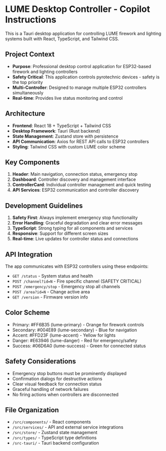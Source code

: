 <!-- Use this file to provide workspace-specific custom instructions to Copilot. For more details, visit https://code.visualstudio.com/docs/copilot/copilot-customization#_use-a-githubcopilotinstructionsmd-file -->

# LUME Desktop Controller - Copilot Instructions

This is a Tauri desktop application for controlling LUME firework and lighting systems built with React, TypeScript, and Tailwind CSS.

## Project Context

- **Purpose**: Professional desktop control application for ESP32-based firework and lighting controllers
- **Safety Critical**: This application controls pyrotechnic devices - safety is the top priority
- **Multi-Controller**: Designed to manage multiple ESP32 controllers simultaneously
- **Real-time**: Provides live status monitoring and control

## Architecture

- **Frontend**: React 18 + TypeScript + Tailwind CSS
- **Desktop Framework**: Tauri (Rust backend)
- **State Management**: Zustand store with persistence
- **API Communication**: Axios for REST API calls to ESP32 controllers
- **Styling**: Tailwind CSS with custom LUME color scheme

## Key Components

1. **Header**: Main navigation, connection status, emergency stop
2. **Dashboard**: Controller discovery and management interface
3. **ControllerCard**: Individual controller management and quick testing
4. **API Services**: ESP32 communication and controller discovery

## Development Guidelines

1. **Safety First**: Always implement emergency stop functionality
2. **Error Handling**: Graceful degradation and clear error messages
3. **TypeScript**: Strong typing for all components and services
4. **Responsive**: Support for different screen sizes
5. **Real-time**: Live updates for controller status and connections

## API Integration

The app communicates with ESP32 controllers using these endpoints:
- `GET /status` - System status and health
- `POST /channel?id=N` - Fire specific channel (SAFETY CRITICAL)
- `POST /emergency/stop` - Emergency stop all channels
- `POST /area?id=N` - Change active area
- `GET /version` - Firmware version info

## Color Scheme

- Primary: #FF6B35 (lume-primary) - Orange for firework controls
- Secondary: #004E89 (lume-secondary) - Blue for navigation
- Accent: #FFD23F (lume-accent) - Yellow for lights
- Danger: #E63946 (lume-danger) - Red for emergency/safety
- Success: #06D6A0 (lume-success) - Green for connected status

## Safety Considerations

- Emergency stop buttons must be prominently displayed
- Confirmation dialogs for destructive actions
- Clear visual feedback for connection status
- Graceful handling of network failures
- No firing actions when controllers are disconnected

## File Organization

- `/src/components/` - React components
- `/src/services/` - API and external service integrations
- `/src/store/` - Zustand state management
- `/src/types/` - TypeScript type definitions
- `/src-tauri/` - Tauri backend configuration
